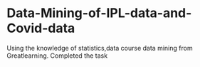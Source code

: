 # Data-Mining-of-IPL-data-and-Covid-data
Using the knowledge of statistics,data course data mining from Greatlearning. Completed the task
